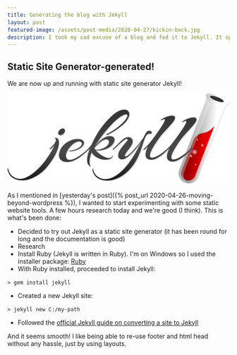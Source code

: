 ```yaml
---
title: Generating the blog with Jekyll
layout: post
featured-image: /assets/post-media/2020-04-27/kickin-back.jpg
description: I took my sad excuse of a blog and fed it to Jekyll. It spat this out!
---
```


## Static Site Generator-generated!

We are now up and running with static site generator Jekyll!

![Jekyll logo](\assets\post-media\2020-04-27\jekyll.svg "Jekyll logo")

As I mentioned in [yesterday's post]({% post_url 2020-04-26-moving-beyond-wordpress %}), I wanted to start experimenting with some static website tools. A few hours research today and we're good (I think). This is what's been done:

- Decided to try out Jekyll as a static site generator (it has been round for long and the documentation is good)
- Research
- Install Ruby (Jekyll is written in Ruby). I'm on Windows so I used the installer package: [Ruby](https://www.ruby-lang.org/en/)
- With Ruby installed, proceeded to install Jekyll:

```
> gem install jekyll
```

- Created a new Jekyll site:

```
> jekyll new C:/my-path
```

- Followed the [official Jekyll guide on converting a site to Jekyll](https://jekyllrb.com/tutorials/convert-site-to-jekyll/)

And it seems smooth! I like being able to re-use footer and html head without any hassle, just by using layouts.
